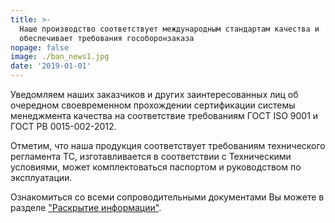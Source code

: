 ```yaml
---
title: >-
  Наше производство соответствует международным стандартам качества и
  обеспечивает требования гособоронзаказа
nopage: false
image: ./ban_news1.jpg
date: '2019-01-01'
---
```

Уведомляем наших заказчиков и других заинтересованных лиц об очередном своевременном прохождении сертификации системы менеджмента качества на соответствие требованиям ГОСТ ISO 9001 и ГОСТ РВ 0015-002-2012.

Отметим, что наша продукция соответствует требованиям технического регламента ТС, изготавливается в соответствии с Техническими условиями, может комплектоваться паспортом и руководством по эксплуатации.

Ознакомиться со всеми сопроводительными документами Вы можете в разделе ["Раскрытие информации"](/disclosure).
